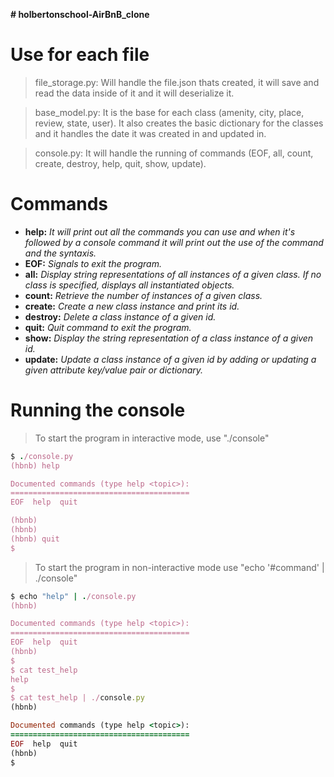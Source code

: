 **# holbertonschool-AirBnB_clone**


# Use for each file

> file_storage.py:
Will handle the file.json thats created, it will save and read the data inside of it and it will deserialize it.

> base_model.py:
It is the base for each class (amenity, city, place, review, state, user).
It also creates the basic dictionary for the classes and it handles the date it was created in and updated in.

> console.py:
It will handle the running of commands (EOF, all, count, create, destroy, help, quit, show, update).


# Commands

* **help:** *It will print out all the commands you can use and when it's followed by a console command it will print out the use of the command and the syntaxis.*
* **EOF:** *Signals to exit the program.*
* **all:** *Display string representations of all instances of a given class. If no class is specified, displays all instantiated objects.*
* **count:** *Retrieve the number of instances of a given class.*
* **create:** *Create a new class instance and print its id.*
* **destroy:** *Delete a class instance of a given id.*
* **quit:** *Quit command to exit the program.*
* **show:** *Display the string representation of a class instance of a given id.*
* **update:** *Update a class instance of a given id by adding or updating a given attribute key/value pair or dictionary.*


# Running the console

> To start the program in interactive mode, use "./console"

```ruby
$ ./console.py
(hbnb) help

Documented commands (type help <topic>):
========================================
EOF  help  quit

(hbnb)
(hbnb)
(hbnb) quit
$
```

> To start the program in non-interactive mode use "echo '#command' | ./console"

```ruby
$ echo "help" | ./console.py
(hbnb)

Documented commands (type help <topic>):
========================================
EOF  help  quit
(hbnb)
$
$ cat test_help
help
$
$ cat test_help | ./console.py
(hbnb)

Documented commands (type help <topic>):
========================================
EOF  help  quit
(hbnb)
$
```
